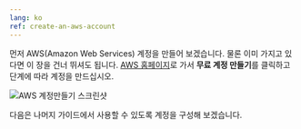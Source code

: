 ```yaml
---
lang: ko 
ref: create-an-aws-account
---
```


먼저 AWS(Amazon Web Services) 계정을 만들어 보겠습니다. 물론 이미 가지고 있다면 이 장을 건너 뛰셔도 됩니다. [AWS 홈페이지](https://aws.amazon.com)로 가서 **무료 계정 만들기**를 클릭하고 단계에 따라 계정을 만드십시오.

![AWS 계정만들기 스크린샷](/assets/create-an-aws-account.png)

다음은 나머지 가이드에서 사용할 수 있도록 계정을 구성해 보겠습니다.
